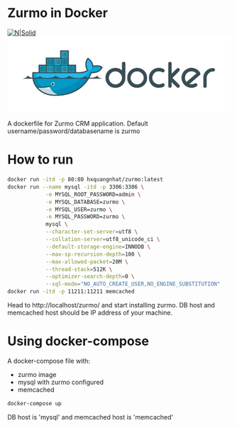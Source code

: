 # Zurmo in Docker
[![N|Solid](http://zurmo.org/wp-content/themes/Zurmo/images/Zurmo-logo.png)](https://www.zurmo.org)
[![N|Solid](https://github.com/docker/docker/raw/master/docs/static_files/docker-logo-compressed.png)](https://www.docker.com)


A dockerfile for Zurmo CRM application.
Default username/password/databasename is zurmo
# How to run
```bash
docker run -itd -p 80:80 hxquangnhat/zurmo:latest
docker run --name mysql -itd -p 3306:3306 \
            -e MYSQL_ROOT_PASSWORD=admin \
            -e MYSQL_DATABASE=zurmo \
            -e MYSQL_USER=zurmo \
            -e MYSQL_PASSWORD=zurmo \
            mysql \
            --character-set-server=utf8 \
            --collation-server=utf8_unicode_ci \
            --default-storage-engine=INNODB \
            --max-sp-recursion-depth=100 \
            --max-allowed-packet=20M \
            --thread-stack=512K \
            --optimizer-search-depth=0 \
            --sql-mode="NO_AUTO_CREATE_USER,NO_ENGINE_SUBSTITUTION"
docker run -itd -p 11211:11211 memcached
```
Head to http://localhost/zurmo/ and start installing zurmo. DB host and memcached host should be IP address of your machine.
# Using docker-compose
A docker-compose file with:
- zurmo image
- mysql with zurmo configured
- memcached
```bash
docker-compose up
```
DB host is 'mysql' and memcached host is 'memcached'
